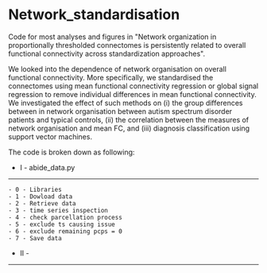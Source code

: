 # Network_standardisation 

Code for most analyses and figures in "Network organization in proportionally thresholded connectomes is persistently related to overall functional connectivity across standardization approaches".

We looked into the dependence of network organisation on overall functional connectivity. More specifically, we standardised the connectomes using mean functional connectivity regression or global signal regression to remove individual differences in mean functional connectivity. We investigated the effect of such methods on (i) the group differences between in network organisation between autism spectrum disorder patients and typical controls, (ii) the correlation between the measures of network organisation and mean FC, and (iii) diagnosis classification using support vector machines. 

The code is broken down as following:

- I - abide_data.py
--------------------------------------
    - 0 - Libraries
    - 1 - Dowload data 
    - 2 - Retrieve data   
    - 3 - time series inspection  
    - 4 - check parcellation process 
    - 5 - exclude ts causing issue   
    - 6 - exclude remaining pcps = 0 
    - 7 - Save data 

- II - 
--------------------------------------

